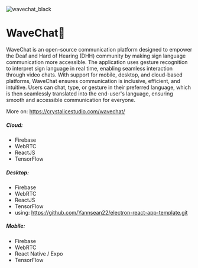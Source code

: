 
![wavechat_black](https://github.com/user-attachments/assets/6eac9e64-7f95-4ca6-b96e-ef20fe86bd02)
# WaveChat👋

WaveChat is an open-source communication platform designed to empower the Deaf and Hard of Hearing (DHH) community by making sign language communication more accessible. The application uses gesture recognition to interpret sign language in real time, enabling seamless interaction through video chats. With support for mobile, desktop, and cloud-based platforms, WaveChat ensures communication is inclusive, efficient, and intuitive. Users can chat, type, or gesture in their preferred language, which is then seamlessly translated into the end-user's language, ensuring smooth and accessible communication for everyone.

More on: https://crystalicestudio.com/wavechat/

##### Cloud:
  * Firebase
  * WebRTC
  * ReactJS
  * TensorFlow
    

##### Desktop:
  * Firebase
  * WebRTC
  * ReactJS
  * TensorFlow
  * using: https://github.com/Yannsean22/electron-react-app-template.git
    
##### Mobile:
  * Firebase
  * WebRTC
  * React Native / Expo
  * TensorFlow
